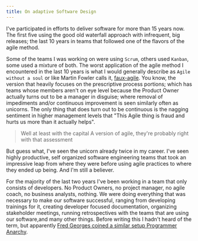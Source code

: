 ```yaml
---
title: On adaptive Software Design
---
```

I've participated in efforts to deliver software for more than 15 years now. The first five using the good old waterfall approach with infrequent, big releases; the last 10 years in teams that followed one of the flavors of the agile method. 

Some of the teams I was working on were using `Scrum`,  others used `Kanban`, some used a mixture of both. The worst application of the agile method I encountered in the last 10 years is what I would generally describe as `Agile without a soul` or like Martin Fowler calls it, [faux-agile](https://martinfowler.com/articles/agile-aus-2018.html).  You know, the version that heavily focuses on the prescriptive process portions; which has teams whose members aren't on eye level because the Product Owner actually turns out to be a manager in disguise; where removal of impediments and/or continuous improvement is seen similarly often as unicorns. The only thing that does turn out to be continuous is the nagging sentiment in higher management levels that "This Agile thing is fraud and hurts us more than it actually helps". 

> Well at least with the capital A version of agile, they're probably right with that assessment

But guess what, I've seen the unicorn already twice in my career. I've seen highly productive, self organized software engineering teams that took an impressive leap from where they were before using agile practices to where they ended up being. And I'm still a believer. 

For the majority of the last two years I've been working in a team that only consists of developers. No Product Owners, no project manager, no agile coach, no business analysts, nothing. We were doing everything that was necessary to make our software successful, ranging from developing trainings for it, creating developer focused documentation, organizing stakeholder meetings, running retrospectives with the teams that are using our software,and many other things. Before writing this I hadn't heard of the term, but apparently [Fred Georges coined a similar setup Programmer Anarchy](https://www.youtube.com/watch?v=uk-CF7klLdA).
